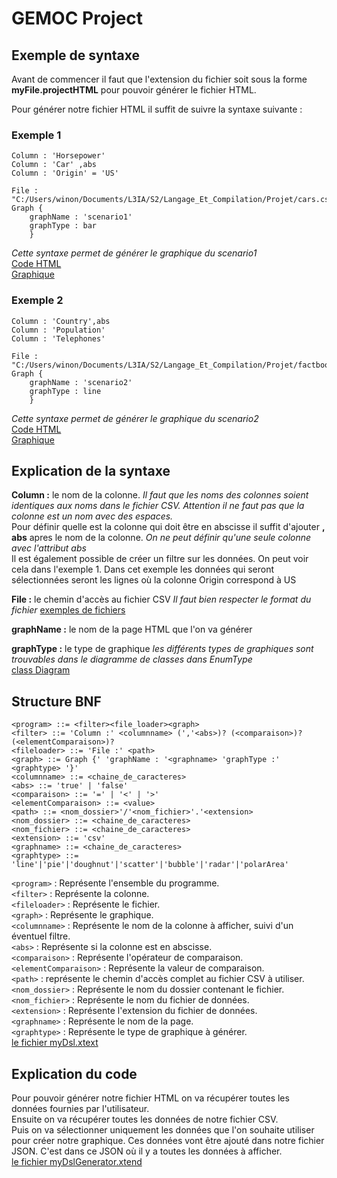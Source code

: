 # GEMOC Project

## Exemple de syntaxe

Avant de commencer il faut que l'extension du fichier soit sous la forme **myFile.projectHTML** pour pouvoir générer le fichier HTML.

Pour générer notre fichier HTML il suffit de suivre la syntaxe suivante :



### Exemple 1
```
Column : 'Horsepower'
Column : 'Car' ,abs
Column : 'Origin' = 'US'

File : "C:/Users/winon/Documents/L3IA/S2/Langage_Et_Compilation/Projet/cars.csv"
Graph {
	graphName : 'scenario1'
	graphType : bar
	}
  ```
*Cette syntaxe permet de générer le graphique du scenario1*  
[Code HTML](resources/generatedFile/scenario1.html)  
[Graphique](resources/pictures/scenario1.png)
### Exemple 2
```
Column : 'Country',abs
Column : 'Population'
Column : 'Telephones'

File : "C:/Users/winon/Documents/L3IA/S2/Langage_Et_Compilation/Projet/factbook.csv"
Graph {
	graphName : 'scenario2'
	graphType : line
	}
```
*Cette syntaxe permet de générer le graphique du scenario2*  
[Code HTML](resources/generatedFile/scenario2.html)  
[Graphique](resources/pictures/scenario2.png)

## Explication de la syntaxe

**Column :** le nom de la colonne. *Il faut que les noms des colonnes soient identiques aux noms dans le fichier CSV. Attention il ne faut pas que la colonne est un nom avec des espaces.*  
Pour définir quelle est la colonne qui doit être en abscisse il suffit d'ajouter **, abs** apres le nom de la colonne. *On ne peut définir qu'une seule colonne avec l'attribut abs*  
Il est également possible de créer un filtre sur les données. On peut voir cela dans l'exemple 1. Dans cet exemple les données qui seront sélectionnées seront les lignes où la colonne Origin correspond à US

**File :** le chemin d'accès au fichier CSV *Il faut bien respecter le format du fichier*
[exemples de fichiers](resources/csvFile/)

**graphName :** le nom de la page HTML que l'on va générer

**graphType :** le type de graphique *les différents types de graphiques sont trouvables dans le diagramme de classes dans EnumType*  
[class Diagram](resources/pictures/classDiag.png)

## Structure BNF
```
<program> ::= <filter><file_loader><graph>
<filter> ::= 'Column :' <columnname> (','<abs>)? (<comparaison>)? (<elementComparaison>)?
<fileloader> ::= 'File :' <path>
<graph> ::= Graph {' 'graphName : '<graphname> 'graphType :' <graphtype> '}'
<columnname> ::= <chaine_de_caracteres>
<abs> ::= 'true' | 'false'
<comparaison> ::= '=' | '<' | '>'
<elementComparaison> ::= <value>
<path> ::= <nom_dossier>'/'<nom_fichier>'.'<extension>
<nom_dossier> ::= <chaine_de_caracteres>
<nom_fichier> ::= <chaine_de_caracteres>
<extension> ::= 'csv'
<graphname> ::= <chaine_de_caracteres>
<graphtype> ::= 'line'|'pie'|'doughnut'|'scatter'|'bubble'|'radar'|'polarArea'
```
`<program>` : Représente l'ensemble du programme.  
`<filter>` : Représente la colonne.  
`<fileloader>` : Représente le fichier.  
`<graph>` : Représente le graphique.  
`<columnname>` : Représente le nom de la colonne à afficher, suivi d'un éventuel filtre.  
`<abs>` : Représente si la colonne est en abscisse.  
`<comparaison>` : Représente l'opérateur de comparaison.  
`<elementComparaison>` : Représente la valeur de comparaison.  
`<path>` : représente le chemin d'accès complet au fichier CSV à utiliser.  
`<nom_dossier>` : Représente le nom du dossier contenant le fichier.  
`<nom_fichier>` : Représente le nom du fichier de données.  
`<extension>` : Représente l'extension du fichier de données.  
`<graphname>` : Représente le nom de la page.  
`<graphtype>` : Représente le type de graphique à générer.  
[le fichier myDsl.xtext](l3IAProjectHTML/src/l3IAProjectHTML/MyDsl.xtext)

## Explication du code

Pour pouvoir générer notre fichier HTML on va récupérer toutes les données fournies par l'utilisateur.  
Ensuite on va récupérer toutes les données de notre fichier CSV.  
Puis on va sélectionner uniquement les données que l'on souhaite utiliser pour créer notre graphique. Ces données vont être ajouté dans notre fichier JSON. C'est dans ce JSON où il y a toutes les données à afficher.  
[le fichier myDslGenerator.xtend](l3IAProjectHTML/src/l3IAProjectHTML/generator/MyDslGenerator.xtend)
